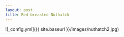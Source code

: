 ```yaml
---
layout: post 
title: Red-breasted Nuthatch
---
```


![_config.yml]({{ site.baseurl }}/images/nuthatch2.jpg)
